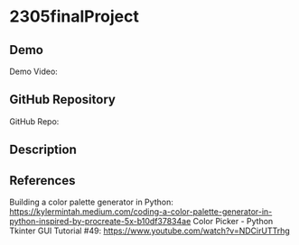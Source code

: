# 2305finalProject

## Demo
Demo Video: <URL>

## GitHub Repository
GitHub Repo: <URL>

## Description


## References
Building a color palette generator in Python: <https://kylermintah.medium.com/coding-a-color-palette-generator-in-python-inspired-by-procreate-5x-b10df37834ae>
Color Picker - Python Tkinter GUI Tutorial #49: <https://www.youtube.com/watch?v=NDCirUTTrhg>

